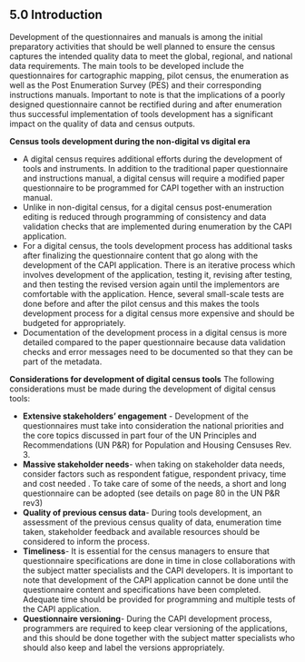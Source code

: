 ## 5.0 Introduction
Development of the questionnaires and manuals is among the initial preparatory activities that should be well planned to ensure the census captures the intended quality data to meet the global, regional, and national data requirements. The main tools to be developed include the questionnaires for cartographic mapping, pilot census, the enumeration as well as the Post Enumeration Survey (PES) and their corresponding instructions manuals.
Important to note is that the implications of a poorly designed questionnaire cannot be rectified during and after enumeration thus successful implementation of tools development has a significant impact on the quality of data and census outputs.

**Census tools development during the non-digital vs digital era**

-	A digital census requires additional efforts during the development of tools and instruments. In addition to the traditional paper questionnaire and instructions manual, a digital census will require a modified paper questionnaire to be programmed for CAPI together with an instruction manual.
-	Unlike in non-digital census, for a digital census post-enumeration editing is reduced through programming of consistency and data validation checks that are implemented during enumeration by the CAPI application.
-	For a digital census, the tools development process has additional tasks after finalizing the questionnaire content that go along with the development of the CAPI application. There is an iterative process which involves development of the application, testing it, revising after testing, and then testing the revised version again until the implementors are comfortable with the application. Hence, several small-scale tests are done before and after the pilot census and this makes the tools development process for a digital census more expensive and should be budgeted for appropriately. 
-	Documentation of the development process in a digital census is more detailed compared to the paper questionnaire because data validation checks and error messages need to be documented so that they can be part of the metadata. 

**Considerations for development of digital census tools**
The following considerations must be made during the development of digital census tools:
-	**Extensive stakeholders’ engagement** - Development of the questionnaires must take into consideration the national priorities and the core topics discussed in part four of the UN Principles and Recommendations (UN P&R) for Population and Housing Censuses Rev. 3.  
-	**Massive stakeholder needs**- when taking on stakeholder data needs, consider factors such as respondent fatigue, respondent privacy, time and cost needed . To take care of some of the needs, a short and long questionnaire can be adopted (see details on page 80 in the UN P&R rev3)
-	**Quality of previous census data**- During tools development, an assessment of the previous census quality of data, enumeration time taken, stakeholder feedback and available resources should be considered to inform the process.
-	**Timeliness**- It is essential for the census managers to ensure that questionnaire specifications are done in time in close collaborations with the subject matter specialists and the CAPI developers. It is important to note that development of the CAPI application cannot be done until the questionnaire content and specifications have been completed. Adequate time should be provided for programming and multiple tests of the CAPI application. 
-	**Questionnaire versioning**- During the CAPI development process, programmers are required to keep clear versioning of the applications, and this should be done together with the subject matter specialists who should also keep and label the versions appropriately. 
